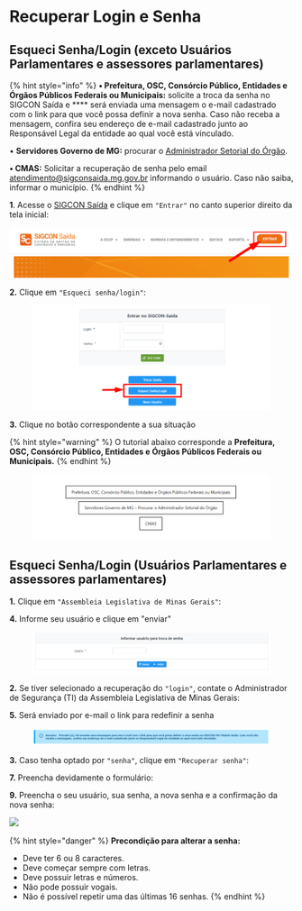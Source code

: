 # Recuperar Login e Senha

## Esqueci Senha/Login (exceto Usuários Parlamentares e assessores parlamentares)

{% hint style="info" %}
**• Prefeitura, OSC, Consórcio Público, Entidades e Órgãos Públicos Federais ou Municipais:**  solicite a troca da senha no SIGCON Saída e  ****  será enviada uma mensagem o e-mail cadastrado com o link para que você possa definir a nova senha. Caso não receba a mensagem, confira seu endereço de e-mail cadastrado junto ao Responsável Legal da entidade ao qual você está vinculado.

• **Servidores Governo de MG:** procurar o [Administrador Setorial do Órgão](https://sigconsaida.mg.gov.br/suporte-administradores-de-seguranca/).

**• CMAS:** Solicitar a recuperação de senha pelo email [atendimento@sigconsaida.mg.gov.br](mailto:atendimento@sigconsaida.mg.gov.br) informando o usuário. Caso não saiba, informar o município.
{% endhint %}

**1**. Acesse o [SIGCON Saída](https://sigconsaida.mg.gov.br/) e clique em `"Entrar"` no canto superior direito da tela inicial:

![](<../.gitbook/assets/image (543).png>)

**2.** Clique em `"Esqueci senha/login"`:

<figure><img src="../.gitbook/assets/image (2) (2).png" alt=""><figcaption></figcaption></figure>

**3.** Clique no botão correspondente a sua situação

{% hint style="warning" %}
O tutorial abaixo corresponde a **Prefeitura, OSC, Consórcio Público, Entidades e Órgãos Públicos Federais ou Municipais.**
{% endhint %}

<figure><img src="../.gitbook/assets/image (9) (1).png" alt=""><figcaption></figcaption></figure>

## Esqueci Senha/Login (Usuários Parlamentares e assessores parlamentares)

**1.** Clique em `"Assembleia Legislativa de Minas Gerais"`:

**4.** Informe seu usuário e clique em "enviar"

<figure><img src="../.gitbook/assets/image (11) (2).png" alt=""><figcaption></figcaption></figure>

**2.** Se tiver selecionado a recuperação do `"login"`, contate o Administrador de Segurança (TI) da Assembleia Legislativa de Minas Gerais:

**5.** Será enviado por e-mail o link para redefinir a senha

<figure><img src="../.gitbook/assets/image (5) (2).png" alt=""><figcaption></figcaption></figure>

**3.** Caso tenha optado por `"senha"`, clique em `"Recuperar senha"`:

**7.** Preencha devidamente o formulário:

**9.** Preencha o seu usuário, sua senha, a nova senha e a confirmação da nova senha:

![](../.gitbook/assets/manual\_parlamentares\_trocar-login-senha\_depois-de-receber-o-email.jpg)

{% hint style="danger" %}
**Precondição para alterar a senha:**

* Deve ter 6 ou 8 caracteres.
* Deve começar sempre com letras.
* Deve possuir letras e números.
* Não pode possuir vogais.
* Não é possível repetir uma das últimas 16 senhas.
{% endhint %}

